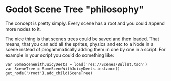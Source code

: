 # Godot Scene Tree "philosophy"

The concept is pretty simply. Every scene has a root and you could append more nodes to it.

The nice thing is that scenes trees could be saved and then loaded. That means, that you can add all the sprites,
physics and etc to a Node in a scene instead of progammatically adding them in one by one in a script.
For example in your script you could do something like:

```GDScript
var SomeSceneWithJuicyDeets = load('res://Scenes/Bullet.tscn')
var SceneTree = SomeSceneWithJuicyDeets.instance()
get_node('/root').add_child(SceneTree)
```
